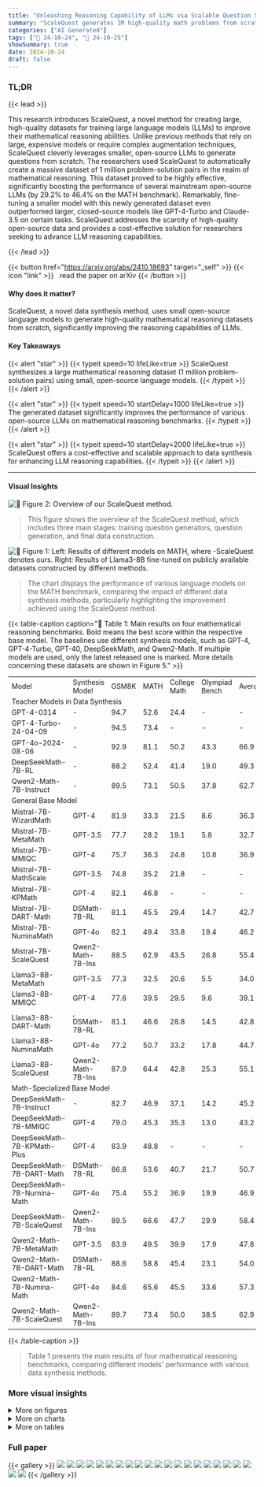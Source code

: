 ```yaml
---
title: "Unleashing Reasoning Capability of LLMs via Scalable Question Synthesis from Scratch"
summary: "ScaleQuest generates 1M high-quality math problems from scratch using small LLMs, boosting open-source model performance by 29.2%-46.4% on MATH."
categories: ["AI Generated"]
tags: ["🔖 24-10-24", "🤗 24-10-25"]
showSummary: true
date: 2024-10-24
draft: false
---
```


### TL;DR


{{< lead >}}

This research introduces ScaleQuest, a novel method for creating large, high-quality datasets for training large language models (LLMs) to improve their mathematical reasoning abilities. Unlike previous methods that rely on large, expensive models or require complex augmentation techniques, ScaleQuest cleverly leverages smaller, open-source LLMs to generate questions from scratch.  The researchers used ScaleQuest to automatically create a massive dataset of 1 million problem-solution pairs in the realm of mathematical reasoning.  This dataset proved to be highly effective, significantly boosting the performance of several mainstream open-source LLMs (by 29.2% to 46.4% on the MATH benchmark).  Remarkably, fine-tuning a smaller model with this newly generated dataset even outperformed larger, closed-source models like GPT-4-Turbo and Claude-3.5 on certain tasks.  ScaleQuest addresses the scarcity of high-quality open-source data and provides a cost-effective solution for researchers seeking to advance LLM reasoning capabilities.

{{< /lead >}}


{{< button href="https://arxiv.org/abs/2410.18693" target="_self" >}}
{{< icon "link" >}} &nbsp; read the paper on arXiv
{{< /button >}}

#### Why does it matter?
ScaleQuest, a novel data synthesis method, uses small open-source language models to generate high-quality mathematical reasoning datasets from scratch, significantly improving the reasoning capabilities of LLMs.
#### Key Takeaways

{{< alert "star" >}}
{{< typeit speed=10 lifeLike=true >}} ScaleQuest synthesizes a large mathematical reasoning dataset (1 million problem-solution pairs) using small, open-source language models. {{< /typeit >}}
{{< /alert >}}

{{< alert "star" >}}
{{< typeit speed=10 startDelay=1000 lifeLike=true >}} The generated dataset significantly improves the performance of various open-source LLMs on mathematical reasoning benchmarks. {{< /typeit >}}
{{< /alert >}}

{{< alert "star" >}}
{{< typeit speed=10 startDelay=2000 lifeLike=true >}} ScaleQuest offers a cost-effective and scalable approach to data synthesis for enhancing LLM reasoning capabilities. {{< /typeit >}}
{{< /alert >}}

------
#### Visual Insights



![](figures/figures_3_0.png "🔼 Figure 2: Overview of our ScaleQuest method.")

> This figure shows the overview of the ScaleQuest method, which includes three main stages: training question generators, question generation, and final data construction.





![](charts/charts_1_0.png "🔼 Figure 1: Left: Results of different models on MATH, where -ScaleQuest denotes ours. Right: Results of Llama3-8B fine-tuned on publicly available datasets constructed by different methods.")

> The chart displays the performance of various language models on the MATH benchmark, comparing the impact of different data synthesis methods, particularly highlighting the improvement achieved using the ScaleQuest method.





{{< table-caption caption="🔽 Table 1: Main results on four mathematical reasoning benchmarks. Bold means the best score within the respective base model. The baselines use different synthesis models, such as GPT-4, GPT-4-Turbo, GPT-40, DeepSeekMath, and Qwen2-Math. If multiple models are used, only the latest released one is marked. More details concerning these datasets are shown in Figure 5." >}}
<table id='2' style='font-size:14px'><tr><td>Model</td><td>Synthesis Model</td><td>GSM8K</td><td>MATH</td><td>College Math</td><td>Olympiad Bench</td><td>Average</td></tr><tr><td colspan="7">Teacher Models in Data Synthesis</td></tr><tr><td>GPT-4-0314</td><td>-</td><td>94.7</td><td>52.6</td><td>24.4</td><td>-</td><td>-</td></tr><tr><td>GPT-4-Turbo-24-04-09</td><td>-</td><td>94.5</td><td>73.4</td><td>-</td><td>-</td><td>-</td></tr><tr><td>GPT-4o-2024-08-06</td><td>-</td><td>92.9</td><td>81.1</td><td>50.2</td><td>43.3</td><td>66.9</td></tr><tr><td>DeepSeekMath-7B-RL</td><td>-</td><td>88.2</td><td>52.4</td><td>41.4</td><td>19.0</td><td>49.3</td></tr><tr><td>Qwen2-Math-7B-Instruct</td><td>-</td><td>89.5</td><td>73.1</td><td>50.5</td><td>37.8</td><td>62.7</td></tr><tr><td colspan="7">General Base Model</td></tr><tr><td>Mistral-7B- WizardMath</td><td>GPT-4</td><td>81.9</td><td>33.3</td><td>21.5</td><td>8.6</td><td>36.3</td></tr><tr><td>Mistral-7B-MetaMath</td><td>GPT-3.5</td><td>77.7</td><td>28.2</td><td>19.1</td><td>5.8</td><td>32.7</td></tr><tr><td>Mistral-7B-MMIQC</td><td>GPT-4</td><td>75.7</td><td>36.3</td><td>24.8</td><td>10.8</td><td>36.9</td></tr><tr><td>Mistral-7B-MathScale</td><td>GPT-3.5</td><td>74.8</td><td>35.2</td><td>21.8</td><td>-</td><td>-</td></tr><tr><td>Mistral-7B-KPMath</td><td>GPT-4</td><td>82.1</td><td>46.8</td><td>-</td><td>-</td><td>-</td></tr><tr><td>Mistral-7B-DART-Math</td><td>DSMath-7B-RL</td><td>81.1</td><td>45.5</td><td>29.4</td><td>14.7</td><td>42.7</td></tr><tr><td>Mistral-7B-NuminaMath</td><td>GPT-4o</td><td>82.1</td><td>49.4</td><td>33.8</td><td>19.4</td><td>46.2</td></tr><tr><td>Mistral-7B-ScaleQuest</td><td>Qwen2-Math-7B-Ins</td><td>88.5</td><td>62.9</td><td>43.5</td><td>26.8</td><td>55.4</td></tr><tr><td>Llama3-8B-MetaMath</td><td>GPT-3.5</td><td>77.3</td><td>32.5</td><td>20.6</td><td>5.5</td><td>34.0</td></tr><tr><td>Llama3-8B-MMIQC</td><td>GPT-4</td><td>77.6</td><td>39.5</td><td>29.5</td><td>9.6</td><td>39.1</td></tr><tr><td>Llama3-8B-DART-Math</td><td>, DSMath-7B-RL</td><td>81.1</td><td>46.6</td><td>28.8</td><td>14.5</td><td>42.8</td></tr><tr><td>Llama3-8B-NuminaMath</td><td>GPT-4o</td><td>77.2</td><td>50.7</td><td>33.2</td><td>17.8</td><td>44.7</td></tr><tr><td>Llama3-8B-ScaleQuest</td><td>Qwen2-Math-7B-Ins</td><td>87.9</td><td>64.4</td><td>42.8</td><td>25.3</td><td>55.1</td></tr><tr><td colspan="7">Math-Specialized Base Model</td></tr><tr><td>DeepSeekMath-7B-Instruct</td><td>-</td><td>82.7</td><td>46.9</td><td>37.1</td><td>14.2</td><td>45.2</td></tr><tr><td>DeepSeekMath-7B-MMIQC</td><td>GPT-4</td><td>79.0</td><td>45.3</td><td>35.3</td><td>13.0</td><td>43.2</td></tr><tr><td>DeepSeekMath-7B-KPMath-Plus</td><td>GPT-4</td><td>83.9</td><td>48.8</td><td>-</td><td>-</td><td>-</td></tr><tr><td>DeepSeekMath-7B-DART-Math</td><td>DSMath-7B-RL</td><td>86.8</td><td>53.6</td><td>40.7</td><td>21.7</td><td>50.7</td></tr><tr><td>DeepSeekMath-7B-Nurnina-Math</td><td>GPT-4o</td><td>75.4</td><td>55.2</td><td>36.9</td><td>19.9</td><td>46.9</td></tr><tr><td>DeepSeekMath-7B-ScaleQuest</td><td>Qwen2-Math-7B-Ins</td><td>89.5</td><td>66.6</td><td>47.7</td><td>29.9</td><td>58.4</td></tr><tr><td>Qwen2-Math-7B-MetaMath</td><td>GPT-3.5</td><td>83.9</td><td>49.5</td><td>39.9</td><td>17.9</td><td>47.8</td></tr><tr><td>Qwen2-Math-7B-DART-Math</td><td>DSMath-7B-RL</td><td>88.6</td><td>58.8</td><td>45.4</td><td>23.1</td><td>54.0</td></tr><tr><td>Qwen2-Math-7B-Numina-Math</td><td>GPT-4o</td><td>84.6</td><td>65.6</td><td>45.5</td><td>33.6</td><td>57.3</td></tr><tr><td>Qwen2-Math-7B-ScaleQuest</td><td>Qwen2-Math-7B-Ins</td><td>89.7</td><td>73.4</td><td>50.0</td><td>38.5</td><td>62.9</td></tr></table>{{< /table-caption >}}

> Table 1 presents the main results of four mathematical reasoning benchmarks, comparing different models' performance with various data synthesis methods.



### More visual insights

<details>
<summary>More on figures
</summary>


![](figures/figures_15_0.png "🔼 Figure 2: Overview of our ScaleQuest method.")

> The figure illustrates the overall process of the ScaleQuest method, starting from training question generators to constructing the final dataset.


![](figures/figures_18_0.png "🔼 Figure 1: Left: Results of different models on MATH, where -ScaleQuest denotes ours. Right: Results of Llama3-8B fine-tuned on publicly available datasets constructed by different methods.")

> The figure shows the performance comparison of various LLMs on MATH benchmark and Llama3-8B fine-tuned on different publicly available datasets.


![](figures/figures_20_0.png "🔼 Figure 1: Left: Results of different models on MATH, where -ScaleQuest denotes ours. Right: Results of Llama3-8B fine-tuned on publicly available datasets constructed by different methods.")

> The figure shows the performance comparison of different LLMs on MATH benchmark with and without using ScaleQuest dataset and also the comparison of Llama3-8B fine-tuned on different publicly available datasets.


</details>



<details>
<summary>More on charts
</summary>


![](charts/charts_1_1.png "🔼 Figure 1: Left: Results of different models on MATH, where -ScaleQuest denotes ours. Right: Results of Llama3-8B fine-tuned on publicly available datasets constructed by different methods.")

> The chart displays the performance of various models on the MATH benchmark, comparing the performance gains achieved using different data synthesis methods, notably highlighting the performance boost from the ScaleQuest method.


![](charts/charts_1_2.png "🔼 Figure 1: Left: Results of different models on MATH, where -ScaleQuest denotes ours. Right: Results of Llama3-8B fine-tuned on publicly available datasets constructed by different methods.")

> The chart displays the performance of various models on the MATH benchmark and Llama3-8B fine-tuned on different datasets, highlighting the impact of ScaleQuest.


![](charts/charts_3_0.png "🔼 Figure 3: The difficulty distribution of two real-world datasets and two synthetic datasets. The difficulty score is calculated based solely on the problem part.")

> The chart displays the distribution of difficulty scores for two real-world datasets (GSM8K and MATH) and two synthetic datasets generated using a question fine-tuning method.


![](charts/charts_4_0.png "🔼 Figure 4: The solvability and difficulty of the raw questions generated by the QFT model and the optimized ones.")

> The chart displays the solvability and difficulty ratios of questions before and after optimization using two different optimization models.


![](charts/charts_8_0.png "🔼 Figure 5: A comparison of the synthetic dataset generated by the raw instruct model, the model after QFT, the model after QPO, and the final dataset after applying reward filtering. The evaluation covers question solvability, difficulty, and instruction tuning effectiveness on Llama3-8B.")

> The chart compares the solvability, difficulty, and accuracy of a synthetic dataset generated using different stages of a question generation method, showing improvements at each stage.


![](charts/charts_15_0.png "🔼 Figure 1: Left: Results of different models on MATH, where -ScaleQuest denotes ours. Right: Results of Llama3-8B fine-tuned on publicly available datasets constructed by different methods.")

> The chart displays a comparison of various LLMs' performance on the MATH benchmark, showcasing the improvement achieved using the ScaleQuest dataset.


![](charts/charts_15_1.png "🔼 Figure 1: Left: Results of different models on MATH, where -ScaleQuest denotes ours. Right: Results of Llama3-8B fine-tuned on publicly available datasets constructed by different methods.")

> The chart displays the performance of various models on the MATH benchmark, comparing the impact of different data synthesis methods, including ScaleQuest, on model accuracy.


</details>



<details>
<summary>More on tables
</summary>


{{< table-caption caption="🔽 Table 1: Main results on four mathematical reasoning benchmarks. Bold means the best score within the respective base model. The baselines use different synthesis models, such as GPT-4, GPT-4-Turbo, GPT-40, DeepSeekMath, and Qwen2-Math. If multiple models are used, only the latest released one is marked. More details concerning these datasets are shown in Figure 5." >}}
<table id='2' style='font-size:14px'><tr><td>Questions Source</td><td>Response Synthesis Model</td><td>GSM8K</td><td>MATH</td><td>College Math</td><td>Olympiad Bench</td><td>Average</td></tr><tr><td>MetaMath</td><td>Qwen2-Math-7B-Instruct</td><td>84.5</td><td>53.8</td><td>40.1</td><td>22.1</td><td>50.1</td></tr><tr><td>OrcaMath</td><td>Qwen2-Math-7B-Instruct</td><td>84.2</td><td>53.7</td><td>40.5</td><td>23.7</td><td>50.5</td></tr><tr><td>NuminaMath</td><td>Qwen2-Math-7B-Instruct</td><td>86.0</td><td>65.9</td><td>46.1</td><td>30.2</td><td>57.1</td></tr><tr><td>ScaleQuest</td><td>Qwen2-Math-7B-Instruct</td><td>89.5</td><td>66.6</td><td>47.7</td><td>29.9</td><td>58.4</td></tr></table>{{< /table-caption >}}

> Table 1 presents the main results of four mathematical reasoning benchmarks, comparing the performance of various models using different data synthesis methods.


{{< table-caption caption="🔽 Table 1: Main results on four mathematical reasoning benchmarks. Bold means the best score within the respective base model. The baselines use different synthesis models, such as GPT-4, GPT-4-Turbo, GPT-40, DeepSeekMath, and Qwen2-Math. If multiple models are used, only the latest released one is marked. More details concerning these datasets are shown in Figure 5." >}}
<table id='4' style='font-size:16px'><tr><td>Synthetic Dataset</td><td># Samples</td><td>GSM8K</td><td>MATH</td><td>College Math</td><td>Olympiad Bench</td><td>Average</td></tr><tr><td>ScaleQuest-DSMath</td><td>400K</td><td>87.6</td><td>52.2</td><td>39.8</td><td>19.4</td><td>49.8</td></tr><tr><td>ScaleQuest-Qwen2-Math</td><td>400K</td><td>86.8</td><td>56.1</td><td>39.6</td><td>18.7</td><td>50.3</td></tr><tr><td>Mixed</td><td>400K</td><td>87.8</td><td>58.0</td><td>40.1</td><td>22.2</td><td>52.0</td></tr></table>{{< /table-caption >}}

> Table 1 presents the main results of four mathematical reasoning benchmarks, comparing the performance of different models using various data synthesis methods.


{{< table-caption caption="🔽 Table 1: Main results on four mathematical reasoning benchmarks. Bold means the best score within the respective base model. The baselines use different synthesis models, such as GPT-4, GPT-4-Turbo, GPT-40, DeepSeekMath, and Qwen2-Math. If multiple models are used, only the latest released one is marked. More details concerning these datasets are shown in Figure 5." >}}
<table id='2' style='font-size:16px'><tr><td colspan="2">Phase</td><td>Type</td><td># Samples</td><td>GPU hours</td><td>Cost ($)</td></tr><tr><td rowspan="2">QFT</td><td>Training DSMath-QFT</td><td>Train</td><td>15K</td><td>2.0</td><td>2.6</td></tr><tr><td>Training Qwen2-Math-QFT</td><td>Train</td><td>15K</td><td>1.9</td><td>2.5</td></tr><tr><td rowspan="3">QPO</td><td>Generate Questions</td><td>Infer</td><td>10Kx2</td><td>0.4</td><td>0.5</td></tr><tr><td>Construct Preference Data</td><td>API</td><td>10Kx2</td><td>-</td><td>6.2</td></tr><tr><td>QPO Training</td><td>Train</td><td>10Kx2</td><td>6.6</td><td>8.5</td></tr><tr><td rowspan="4">Data Synthesis</td><td>Question Generation</td><td>Infer</td><td>2M</td><td>38.4</td><td>49.5</td></tr><tr><td>solvability & difficulty check</td><td>Infer</td><td>2M</td><td>110.6</td><td>142.7</td></tr><tr><td>Response Generation</td><td>Infer</td><td>1Mx5</td><td>251.0</td><td>323.8</td></tr><tr><td>Reward Scoring</td><td>Infer</td><td>1Mx5</td><td>112.0</td><td>144.5</td></tr><tr><td colspan="3">Total</td><td>1M</td><td>522.9</td><td>680.8</td></tr><tr><td colspan="3">GPT-4 cost (generating the same number of tokens)</td><td>-</td><td>-</td><td>24,939.5</td></tr><tr><td colspan="3">GPT-4o cost (generating the same number of tokens)</td><td>-</td><td>-</td><td>6,115.9</td></tr></table>{{< /table-caption >}}

> Table 1 presents the main results of four mathematical reasoning benchmarks, comparing different models' performance using various data synthesis methods and highlighting the best performance achieved within each base model.


{{< table-caption caption="🔽 Table 1: Main results on four mathematical reasoning benchmarks. Bold means the best score within the respective base model. The baselines use different synthesis models, such as GPT-4, GPT-4-Turbo, GPT-40, DeepSeekMath, and Qwen2-Math. If multiple models are used, only the latest released one is marked. More details concerning these datasets are shown in Figure 5." >}}
<br><table id='2' style='font-size:16px'><tr><td>REFERENCES</td></tr><tr><td></td></tr><tr><td>Zhangir Azerbayev, Hailey Schoelkopf, Keiran Paster, Marco Dos Santos, Stephen McAleer, Al- bert Q Jiang, Jia Deng, Stella Biderman, and Sean Welleck. Llemma: An open language model for mathematics. arXiv preprint arXiv:2310.10631, 2023. Zheng Cai, Maosong Cao, Haojiong Chen, Kai Chen, Keyu Chen, Xin Chen, Xun Chen, Zehui Chen, Zhi Chen, Pei Chu, et al. Internlm2 technical report. arXiv preprint arXiv:2403.17297, 2024.</td></tr><tr><td>Jiaao Chen, Xiaoman Pan, Dian Yu, Kaiqiang Song, Xiaoyang Wang, Dong Yu, and Jianshu Chen. Skills-in-context prompting: Unlocking compositionality in large language models. arXiv preprint arXiv:2308.00304, 2023.</td></tr><tr><td>Wenhu Chen, Xueguang Ma, Xinyi Wang, and William w Cohen. Program of thoughts prompt- ing: Disentangling computation from reasoning for numerical reasoning tasks. arXiv preprint arXiv:2211.12588, 2022.</td></tr><tr><td>Yew Ken Chia, Guizhen Chen, Luu Anh Tuan, Soujanya Poria, and Lidong Bing. Contrastive chain- of-thought prompting. arXiv preprint arXiv:2311.09277, 2023.</td></tr><tr><td>Karl Cobbe, Vineet Kosaraju, Mohammad Bavarian, Mark Chen, Heewoo Jun, Lukasz Kaiser, Matthias Plappert, Jerry Tworek, Jacob Hilton, Reiichiro Nakano, et al. Training verifiers to solve math word problems. arXiv preprint arXiv:2110.14168, 2021.</td></tr><tr><td>Aniket Didolkar, Anirudh Goyal, Nan Rosemary Ke, Siyuan Guo, Michal Valko, Timothy Lillicrap, Danilo Rezende, Yoshua Bengio, Michael Mozer, and Sanjeev Arora. Metacognitive capabilities of llms: An exploration in mathematical problem solving. arXiv preprint arXiv:2405.12205, 2024.</td></tr><tr><td>Abhimanyu Dubey, Abhinav Jauhri, Abhinav Pandey, Abhishek Kadian, Ahmad Al-Dahle, Aiesha Letman, Akhil Mathur, Alan Schelten, Amy Yang, Angela Fan, et al. The llama 3 herd of models. arXiv preprint arXiv:2407.21783, 2024.</td></tr><tr><td>Run-Ze Fan, Xuefeng Li, Haoyang Zou, Junlong Li, Shwai He, Ethan Chern, Jiewen Hu, and Pengfei Liu. Reformatted alignment. arXiv preprint arXiv:2402.12219, 2024.</td></tr><tr><td>Luyu Gao, Aman Madaan, Shuyan Zhou, Uri Alon, Pengfei Liu, Yiming Yang, Jamie Callan, and Graham Neubig. Pal: Program-aided language models. In International Conference on Machine Learning, pp. 10764-10799. PMLR, 2023.</td></tr><tr><td>Zhibin Gou, Zhihong Shao, Yeyun Gong, Yujiu Yang, Minlie Huang, Nan Duan, Weizhu Chen, et al. Tora: A tool-integrated reasoning agent for mathematical problem solving. arXiv preprint arXiv:2309.17452, 2023.</td></tr><tr><td>Chaoqun He, Renjie Luo, Yuzhuo Bai, Shengding Hu, Zhen Leng Thai, Junhao Shen, Jinyi Hu, Xu Han, Yujie Huang, Yuxiang Zhang, et al. Olympiadbench: A challenging benchmark for promoting agi with olympiad-level bilingual multimodal scientific problems. arXiv preprint arXiv:2402.14008, 2024.</td></tr><tr><td>Dan Hendrycks, Collin Burns, Saurav Kadavath, Akul Arora, Steven Basart, Eric Tang, Dawn Song, and Jacob Steinhardt. Measuring mathematical problem solving with the math dataset. arXiv preprint arXiv:2103.03874, 2021.</td></tr><tr><td>Yiming Huang, Xiao Liu, Yeyun Gong, Zhibin Gou, Yelong Shen, Nan Duan, and Weizhu Chen. Key-point-driven data synthesis with its enhancement on mathematical reasoning. arXiv preprint arXiv:2403.02333, 2024a.</td></tr><tr><td>Yinya Huang, Xiaohan Lin, Zhengying Liu, Qingxing Cao, Huajian Xin, Haiming Wang, Zhenguo Li, Linqi Song, and Xiaodan Liang. Mustard: Mastering uniform synthesis of theorem and proof data. arXiv preprint arXiv:2402.08957, 2024b.</td></tr></table>{{< /table-caption >}}

> Table 1 presents the main results of four mathematical reasoning benchmarks comparing different models and data synthesis methods, showing ScaleQuest's significant outperformance.


{{< table-caption caption="🔽 Table 1: Main results on four mathematical reasoning benchmarks. Bold means the best score within the respective base model. The baselines use different synthesis models, such as GPT-4, GPT-4-Turbo, GPT-40, DeepSeekMath, and Qwen2-Math. If multiple models are used, only the latest released one is marked." >}}
<table id='4' style='font-size:14px'><tr><td>Dataset</td><td>Size</td><td>Synthesis Model</td><td>Public</td></tr><tr><td>WizardMath uo et al 2023</td><td>96K</td><td>GPT-4</td><td></td></tr><tr><td>MetaMath Yu et al 23a</td><td>395K</td><td>GPT-3.5-Turbo</td><td></td></tr><tr><td>MMIQC LIU & Yao 24 1tra et a 24</td><td>2294K</td><td>GPT-4 & GPT-3.5-Turbo & Human</td><td></td></tr><tr><td>Orca-Math Xwin-Math 1 et al )24a</td><td>200K 1440K</td><td>GPT-4-Turbo</td><td></td></tr><tr><td>KPMath-Plus Huang et al 2024a</td><td>1576K</td><td>GPT-4-Turbo GPT-4</td><td>X</td></tr><tr><td>MathsScale lang et al 2024</td><td>2021K</td><td>GPT-3.5 & Human</td><td>X</td></tr><tr><td>DART-Math long et al 2024</td><td>585K</td><td>DeepSeekMath-7B-RL</td><td>V</td></tr><tr><td>Numina-Math L1 et al. 2024c</td><td>860K</td><td>GPT-4 & GPT-4o</td><td></td></tr><tr><td>ScaleQuest</td><td>1000K</td><td>DeepSeekMath-7B-RL Qwen2-Math-7B-Instruct</td><td>V</td></tr></table>{{< /table-caption >}}

> Table 1 presents the main results of four mathematical reasoning benchmarks, comparing the performance of different models using various data synthesis methods.


{{< table-caption caption="🔽 Table 1: Main results on four mathematical reasoning benchmarks. Bold means the best score within the respective base model. The baselines use different synthesis models, such as GPT-4, GPT-4-Turbo, GPT-40, DeepSeekMath, and Qwen2-Math. If multiple models are used, only the latest released one is marked. More details concerning these datasets are shown in Figure 5." >}}
<table id='1' style='font-size:14px'><tr><td>Examples for Solvability Optimization</td></tr><tr><td>Problems 1 (Before Optimization):</td></tr><tr><td>There are 10 survivors in an emergency room. Each survivor is either a child, a woman, or a man. If there are 4 men and 3 times as many women as men, how many children are there?</td></tr><tr><td>Problems 1 (After Optimization):</td></tr><tr><td>There are 10 survivors in an emergency room. Each survivor is either a child, a woman, or a man. If there are 4 men and an equal number of women as men, how many children are there?</td></tr><tr><td>Problems 2 (Before Optimization):</td></tr><tr><td>How many sides does a polygon have if it is a regular polygon?</td></tr><tr><td>Problems 2 (After Optimization):</td></tr><tr><td>How many sides does a regular polygon have if each interior angle is 120 degrees?</td></tr><tr><td>Problems 3 (Before Optimization):</td></tr><tr><td>Find the sum of the first three terms of this series.</td></tr><tr><td>Problems 3 (After Optimization):</td></tr><tr><td>Calculate the sum of the first three terms of the arithmetic series where the first term is 5 and the common difference is 3.</td></tr></table>{{< /table-caption >}}

> Table 1 presents the main results of four mathematical reasoning benchmarks comparing different models' performance with various data synthesis methods.


{{< table-caption caption="🔽 Table 1: Main results on four mathematical reasoning benchmarks. Bold means the best score within the respective base model. The baselines use different synthesis models, such as GPT-4, GPT-4-Turbo, GPT-40, DeepSeekMath, and Qwen2-Math. If multiple models are used, only the latest released one is marked. More details concerning these datasets are shown in Figure 5." >}}
<br><table id='4' style='font-size:14px'><tr><td>Problems 1 (Before Optimization):</td></tr><tr><td>How many 4-digit positive integers are there?</td></tr><tr><td>Problems 1 (After Optimization):</td></tr><tr><td>How many 4-digit positive integers can be formed using non-repeating digits where the sum of these digits must be even, and the integers fall within the range of 1000 to 9999?</td></tr><tr><td>Problems 2 (Before Optimization):</td></tr><tr><td>The average of 15 numbers is 32. An additional number is then added to the list, and the new average of the 16 numbers is 34. What number was added to the list?</td></tr><tr><td>Problems 2 (After Optimization): The average of 15 positive integers is 32, but one integer fluctuates to 30 before adding a new number. After adding this new number, the average of the 16 integers becomes 34. Calculate the added number and find the standard deviation of all 16 integers, considering their ascending order.</td></tr><tr><td>Problems 3 (Before Optimization):</td></tr><tr><td></td></tr><tr><td>A fair coin is tossed 50 times, what is the probability of getting heads at least 25 times? Problems 3 (After Optimization):</td></tr><tr><td>A fair coin is tossed 50 times; what is the probability of obtaining heads at least 25 times, and can you also calculate the expected number, variance, and standard deviation of heads while determining the likelihood that the total number of heads exceeds 30?</td></tr></table>{{< /table-caption >}}

> Table 1 presents the main results of four mathematical reasoning benchmarks, comparing various models' performance using different data synthesis methods.


</details>


### Full paper

{{< gallery >}}
<img src="paper_images/1.png" class="grid-w50 md:grid-w33 xl:grid-w25" />
<img src="paper_images/2.png" class="grid-w50 md:grid-w33 xl:grid-w25" />
<img src="paper_images/3.png" class="grid-w50 md:grid-w33 xl:grid-w25" />
<img src="paper_images/4.png" class="grid-w50 md:grid-w33 xl:grid-w25" />
<img src="paper_images/5.png" class="grid-w50 md:grid-w33 xl:grid-w25" />
<img src="paper_images/6.png" class="grid-w50 md:grid-w33 xl:grid-w25" />
<img src="paper_images/7.png" class="grid-w50 md:grid-w33 xl:grid-w25" />
<img src="paper_images/8.png" class="grid-w50 md:grid-w33 xl:grid-w25" />
<img src="paper_images/9.png" class="grid-w50 md:grid-w33 xl:grid-w25" />
<img src="paper_images/10.png" class="grid-w50 md:grid-w33 xl:grid-w25" />
<img src="paper_images/11.png" class="grid-w50 md:grid-w33 xl:grid-w25" />
<img src="paper_images/12.png" class="grid-w50 md:grid-w33 xl:grid-w25" />
<img src="paper_images/13.png" class="grid-w50 md:grid-w33 xl:grid-w25" />
<img src="paper_images/14.png" class="grid-w50 md:grid-w33 xl:grid-w25" />
<img src="paper_images/15.png" class="grid-w50 md:grid-w33 xl:grid-w25" />
<img src="paper_images/16.png" class="grid-w50 md:grid-w33 xl:grid-w25" />
<img src="paper_images/17.png" class="grid-w50 md:grid-w33 xl:grid-w25" />
<img src="paper_images/18.png" class="grid-w50 md:grid-w33 xl:grid-w25" />
<img src="paper_images/19.png" class="grid-w50 md:grid-w33 xl:grid-w25" />
<img src="paper_images/20.png" class="grid-w50 md:grid-w33 xl:grid-w25" />
<img src="paper_images/21.png" class="grid-w50 md:grid-w33 xl:grid-w25" />
<img src="paper_images/22.png" class="grid-w50 md:grid-w33 xl:grid-w25" />
{{< /gallery >}}